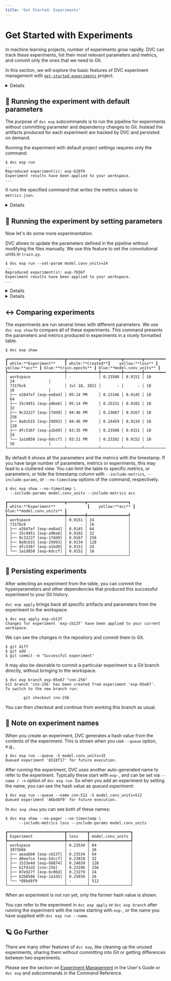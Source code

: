 ```yaml
---
title: 'Get Started: Experiments'
---
```


# Get Started with Experiments

In machine learning projects, number of <abbr>experiments</abbr> grow rapidly.
DVC can track these experiments, list their most relevant parameters and
metrics, and commit only the ones that we need to Git.

In this section, we will explore the basic features of DVC experiment management
with [`get-started-experiments`][gse] project.

[gse]: https://github.com/iterative/get-started-experiments

<details>

## ⚙️ Installing the Example Project

These commands are run in the [`get-started-experiments`][gse] project. You can
run the commands in this document after cloning the repository and installing
the requirements.

### 👥 Clone the project and create virtual environment

Please clone the project and create a virtual environment.

> We create a virtual environment to keep the libraries we use isolated from the
> rest of your system. This prevents version conflicts.

```dvc
$ git clone https://github.com/iterative/get-started-experiments -b get-started
$ cd get-started-experiments
$ virtualenv .venv
$ . .venv/bin/activate
$ python -m pip install -r requirements.txt
```

### 📀 Get the data set

The repository we cloned doesn't contain the dataset. In order to get the
dataset we use `dvc pull` to update the missing data files. `dvc pull` is used
in DVC repositories to update the missing data dependencies.

```dvc
$ dvc pull
```

The repository already contains the necessary configuration to run the
experiments.

## ⏲ Preparing a project for DVC experiments

In this document we assume that there is already a configured DVC project to
simplify the introduction. DVC experiments require a DVC pipeline defined in the
project.

Please refer to [install](/doc/install) if DVC is not installed in your system.

If DVC is not initialized before in the project, you can do so by:

```dvc
$ dvc init
```

DVC also requires commands to be run and their dependencies to be defined as
stages. We use `dvc stage add` to add a stage and set its dependencies.

```dvc
$ dvc stage add -n train \
                -p model.conv_units \
                -p train.epochs \
                -d data/images \
                -m metrics.json \
                python3 src/train.py
```

The command tells DVC to create an experiment named `train`, and that for any
change in `data/images/`, `model.conv_units` or `train.epochs`, we run an
experiment using `src/train.py` that produces a new `metrics.json` file.

You can get more information on [pipelines], and [parameters] in other sections
of this guide.

[pipelines]: /doc/start/data-pipelines
[parameters]: /doc/start/metrics-parameters-plots

</details>

## 👟 Running the experiment with default parameters

The purpose of `dvc exp` subcommands is to run the pipeline for experiments
without committing parameter and dependency changes to Git. Instead the
artifacts produced for each experiment are tracked by DVC and persisted on
demand.

Running the experiment with default project settings requires only the command:

```dvc
$ dvc exp run
...
Reproduced experiment(s): exp-b28f0
Experiment results have been applied to your workspace.
...
```

It runs the specified command that writes the metrics values to `metrics.json`.

<details>

### 📜 If you used `dvc repro` before

Earlier versions of DVC uses `dvc repro` to run the pipeline. If you already
have a DVC project, you may already be using `dvc repro`.

In DVC 2.0 `dvc exp run` supersedes `dvc repro`. Both of these commands run the
pipeline.

We use `dvc repro` to run the pipeline as found in the <abbr>workspace</abbr>.
All the parameters and dependencies are retrieved from the current workspace. It
doesn't use any special objects to track the experiments. When you have large
number of experiments that you don't want to commit all to Git, it's better to
use `dvc exp run`. It allows to change the parameters quickly, can track the
history of artifacts and has facilities to compare these experiments easily.

`dvc repro` is still available to run the pipeline when these extra features are
not needed.

</details>

## 🧥 Running the experiment by setting parameters

Now let's do some more experimentation.

DVC allows to update the parameters defined in the pipeline without modifying
the files manually. We use this feature to set the convolutional units in
`train.py`.

```dvc
$ dvc exp run --set-param model.conv_units=24
...
Reproduced experiment(s): exp-7b56f
Experiment results have been applied to your workspace.
...
```

<details>

### How DVC updates the parameters?

When you run `dvc exp run` with `--set-param`, it updates the parameter file.
(Default: `params.yaml`) We can see the effect of DVC updating the parameters by
looking at the diff.

```dvc
$ git diff params.yaml
```

```git
-model:
-  conv_units: 16
+model:
+  conv_units: 24
```

</details>

<details>

## 👟👟 Run multiple experiments in parallel

Instead of running the experiments one-by-one, we can define them to run in a
batch. This is especially handy when you have long running experiments.

We add experiments to the queue using the `--queue` option of `dvc exp run`. We
also use `-S` (`--set-param`) to set a value for the parameter.

```dvc
$ dvc exp run --queue -S model.conv_units=32
Queued experiment '3cac8c6' for future execution.
$ dvc exp run --queue -S model.conv_units=64
Queued experiment '23660b6' for future execution.
$ dvc exp run --queue -S model.conv_units=128
Queued experiment '6591a57' for future execution.
$ dvc exp run --queue -S model.conv_units=256
Queued experiment '9109ea9' for future execution.
```

Next, run all (`--run-all`) queued experiments in parallel. You can specify the
number of parallel processes using `--jobs`:

```dvc
$ dvc exp run --run-all --jobs 2
```

</details>

## ↔️ Comparing experiments

The experiments are run several times with different parameters. We use
`dvc exp show` to compare all of these experiments. This command presents the
parameters and metrics produced in experiments in a nicely formatted table.

```dvc
$ dvc exp show
```

```dvctable
┏━━━━━━━━━━━━━━━━━━━━━━━━━┳━━━━━━━━━━━━━━┳━━━━━━━━━┳━━━━━━━━┳━━━━━━━━━━━━━━┳━━━━━━━━━━━━━━━━━━┓
┃ white:**Experiment**    ┃ white:**Created**┃    yellow:**loss** ┃    yellow:**acc** ┃ blue:**train.epochs** ┃ blue:**model.conv_units** ┃
┡━━━━━━━━━━━━━━━━━━━━━━━━━╇━━━━━━━━━━━━━━╇━━━━━━━━━╇━━━━━━━━╇━━━━━━━━━━━━━━╇━━━━━━━━━━━━━━━━━━┩
│ workspace               │ -            │ 0.23508 │ 0.9151 │ 10           │ 24               │
│ 7317bc6                 │ Jul 18, 2021 │       - │      - │ 10           │ 16               │
│ ├── e2647ef [exp-ee8a4] │ 05:14 PM     │ 0.23146 │ 0.9145 │ 10           │ 64               │
│ ├── 15c9451 [exp-a9be6] │ 05:14 PM     │ 0.25231 │ 0.9102 │ 10           │ 32               │
│ ├── 9c32227 [exp-17dd9] │ 04:46 PM     │ 0.23687 │ 0.9167 │ 10           │ 256              │
│ ├── 8a9cb15 [exp-29d93] │ 04:46 PM     │ 0.24459 │ 0.9134 │ 10           │ 128              │
│ ├── dfc536f [exp-a1bd9] │ 03:35 PM     │ 0.23508 │ 0.9151 │ 10           │ 24               │
│ └── 1a1d858 [exp-6dccf] │ 03:21 PM     │ 0.23282 │ 0.9152 │ 10           │ 16               │
└─────────────────────────┴──────────────┴─────────┴────────┴──────────────┴──────────────────┘
```

By default it shows all the parameters and the metrics with the timestamp. If
you have large number of parameters, metrics or experiments, this may lead to a
cluttered view. You can limit the table to specific metrics, or parameters, or
hide the timestamp column with `--include-metrics`, `--include-params`, or
`--no-timestamp` options of the command, respectively.

```dvc
$ dvc exp show --no-timestamp \
  --include-params model.conv_units --include-metrics acc
```

```dvctable
┏━━━━━━━━━━━━━━━━━━━━━━━━━┳━━━━━━━━┳━━━━━━━━━━━━━━━━━━┓
┃ white:**Experiment**              ┃    yellow:**acc** ┃ blue:**model.conv_units** ┃
┡━━━━━━━━━━━━━━━━━━━━━━━━━╇━━━━━━━━╇━━━━━━━━━━━━━━━━━━┩
│ workspace               │ 0.9151 │ 24               │
│ 7317bc6                 │      - │ 16               │
│ ├── e2647ef [exp-ee8a4] │ 0.9145 │ 64               │
│ ├── 15c9451 [exp-a9be6] │ 0.9102 │ 32               │
│ ├── 9c32227 [exp-17dd9] │ 0.9167 │ 256              │
│ ├── 8a9cb15 [exp-29d93] │ 0.9134 │ 128              │
│ ├── dfc536f [exp-a1bd9] │ 0.9151 │ 24               │
│ └── 1a1d858 [exp-6dccf] │ 0.9152 │ 16               │
└─────────────────────────┴────────┴──────────────────┘
```

## 🔏 Persisting experiments

After selecting an experiment from the table, you can commit the hyperparameters
and other dependencies that produced this successful experiment to your Git
history.

`dvc exp apply` brings back all specific artifacts and parameters from the
experiment to the <abbr>workspace</abbr>.

```dvc
$ dvc exp apply exp-cb13f
Changes for experiment 'exp-cb13f' have been applied to your current workspace.
```

We can see the changes in the repository and commit them to Git.

```dvc
$ git diff
$ git add .
$ git commit -m "Successful experiment"
```

It may also be desirable to commit a particular experiment to a Git branch
directly, without bringing to the workspace.

```dvc
$ dvc exp branch exp-05e87 "cnn-256"
Git branch 'cnn-256' has been created from experiment 'exp-05e87'.
To switch to the new branch run:

        git checkout cnn-256
```

You can then checkout and continue from working this branch as usual.

## 📛 Note on experiment names

When you create an experiment, DVC generates a hash value from the contents of
the experiment. This is shown when you use `--queue` option, e.g.,

```dvc
$ dvc exp run --queue -S model.conv_units=32
Queued experiment '6518f17' for future execution.
```

After _running_ the experiment, DVC uses another auto-generated name to refer to
the experiment. Typically these start with `exp-`, and can be set via
`--name / -n` option of `dvc exp run`. So when you add an experiment by setting
the name, you can see the hash value as _queued experiment_:

```dvc
$ dvc exp run --queue --name cnn-512 -S model.conv_units=512
Queued experiment '86bd8f9' for future execution.
```

In `dvc exp show` you can see both of these names:

```dvc
$ dvc exp show --no-pager --no-timestamp \
      --include-metrics loss --include-params model.conv_units

┏━━━━━━━━━━━━━━━━━━━━━━━━━┳━━━━━━━━━┳━━━━━━━━━━━━━━━━━━┓
┃ Experiment              ┃ loss    ┃ model.conv_units ┃
┡━━━━━━━━━━━━━━━━━━━━━━━━━╇━━━━━━━━━╇━━━━━━━━━━━━━━━━━━┩
│ workspace               │ 0.23534 │ 64               │
│ 3973b6b                 │ -       │ 16               │
│ ├── aeaabb0 [exp-cb13f] │ 0.23534 │ 64               │
│ ├── d0ee7ce [exp-5dccf] │ 0.23818 │ 32               │
│ ├── 1533e4d [exp-88874] │ 0.24039 │ 128              │
│ ├── b1f41d3 [cnn-256]   │ 0.23296 │ 256              │
│ ├── 07e927f [exp-6c06d] │ 0.23279 │ 24               │
│ ├── b2b8586 [exp-2a1d5] │ 0.25036 │ 16               │
│ └── *86bd8f9            │ -       │ 512              │
└─────────────────────────┴─────────┴──────────────────┘
```

When an experiment is not run yet, only the former hash value is shown.

You can refer to the experiment in `dvc exp apply` or `dvc exp branch` after
running the experiment with the name starting with `exp-`, or the name you have
supplied with `dvc exp run --name`.

## 🪐 Go Further

There are many other features of `dvc exp`, like cleaning up the unused
experiments, sharing them without committing into Git or getting differences
between two experiments.

Please see the section on
[Experiment Management](/doc/user-guide/experiment-management) in the User's
Guide or `dvc exp` and subcommands in the Command Reference.
